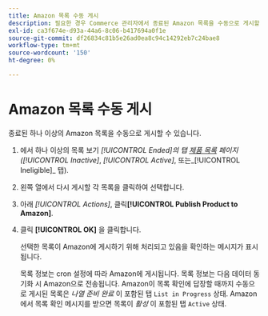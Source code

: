 ```yaml
---
title: Amazon 목록 수동 게시
description: 필요한 경우 Commerce 관리자에서 종료된 Amazon 목록을 수동으로 게시할 수 있습니다.
exl-id: ca3f674e-d93a-44a6-8c06-b417694a0f1e
source-git-commit: df26834c81b5e26ad0ea8c94c14292eb7c24bae8
workflow-type: tm+mt
source-wordcount: '150'
ht-degree: 0%

---
```


# Amazon 목록 수동 게시

종료된 하나 이상의 Amazon 목록을 수동으로 게시할 수 있습니다.

1. 에서 하나 이상의 목록 보기 _[!UICONTROL Ended]_의 탭 [제품 목록](./managing-product-listings.md) 페이지 (_[!UICONTROL Inactive]_, _[!UICONTROL Active]_, 또는_[!UICONTROL Ineligible]_ 탭).

1. 왼쪽 열에서 다시 게시할 각 목록을 클릭하여 선택합니다.

1. 아래 _[!UICONTROL Actions]_, 클릭&#x200B;**[!UICONTROL Publish Product to Amazon]**.

1. 클릭 **[!UICONTROL OK]** 을 클릭합니다.

   선택한 목록이 Amazon에 게시하기 위해 처리되고 있음을 확인하는 메시지가 표시됩니다.

   목록 정보는 cron 설정에 따라 Amazon에 게시됩니다. 목록 정보는 다음 데이터 동기화 시 Amazon으로 전송됩니다. Amazon이 목록 확인에 답장할 때까지 수동으로 게시된 목록은 _나열 준비 완료_ 이 포함된 탭 `List in Progress` 상태. Amazon에서 목록 확인 메시지를 받으면 목록이 _활성_ 이 포함된 탭 `Active` 상태.
